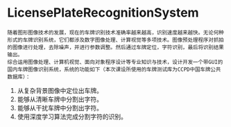 # LicensePlateRecognitionSystem
    随着图形图像技术的发展，现在的车牌识别技术准确率越来越高，识别速度越来越快。无论何种形式的车牌识别系统，它们都涉及数字图像处理、计算视觉等多项技术。图像预处理程序对抓拍的图像进行处理，去除噪声，并进行参数调整。然后通过车牌定位，字符识别，最后将识别结果输出。
    综合运用图像处理、计算机视觉、面向对象程序设计等专业知识与技术，设计开发一个带GUI的国内车牌图像识别系统，系统的功能如下（本次课设所使用的车牌测试库为CCPD中国车牌公共数据库）：
1.	从复杂背景图像中定位出车牌。
2.	能够从清晰车牌中分割出字符。 
3.	能够从干扰车牌中分割出字符。
4.	使用深度学习算法完成分割字符的识别。
